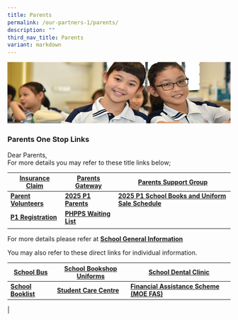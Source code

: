 ```yaml
---
title: Parents
permalink: /our-partners-1/parents/
description: ""
third_nav_title: Parents
variant: markdown
---
```

![](/images/Website%20Banners%20Subpage/948x260%20masterhead%20-%20Our%20Partners3.jpg)

### Parents One Stop Links
Dear Parents,  
For more details you may refer to these title links below;  

| **[Insurance Claim](https://www.peihwapresbyterianpri.moe.edu.sg/our-partners-1/parents/insurance-claim/)**                                             |**[Parents Gateway](https://www.peihwapresbyterianpri.moe.edu.sg/our-partners-1/parents/parents-gateway/)**                                             | **[Parents Support Group](https://www.peihwapresbyterianpri.moe.edu.sg/our-partners-1/parents/parents-support-group/)** |
| -------- | -------- | -------- |
| **[Parent Volunteers](https://www.peihwapresbyterianpri.moe.edu.sg/our-partners-1/parents/parent-volunteers/)**                                         | **[2025 P1 Parents](https://www.peihwapresbyterianpri.moe.edu.sg/our-partners-1/parents/2025-p1-parents/)**                                             | **[2025 P1 School Books and Uniform Sale Schedule](https://www.peihwapresbyterianpri.moe.edu.sg/2025-p1-school-books-and-uniform-sale/)**     |
|**[P1 Registration](https://www.moe.gov.sg/primary/p1-registration)**| **[PHPPS Waiting List](https://go.gov.sg/phppswaitinglist)**
||   


  
For more details please refer at [**School General Information**](https://www.peihwapresbyterianpri.moe.edu.sg/about-pei-hwa/general-information/)

You may also refer to these direct links for individual information.


| **[School Bus](https://www.peihwapresbyterianpri.moe.edu.sg/about-pei-hwa/school-service-providers/school-bus/)**                                  |**[School Bookshop Uniforms](https://www.peihwapresbyterianpri.moe.edu.sg/about-pei-hwa/school-service-providers/school-bookshop-uniforms/)**                                                                                                                                                                                                                          | **[School Dental Clinic](https://www.peihwapresbyterianpri.moe.edu.sg/about-pei-hwa/school-service-providers/school-dental-clinic/)** |
| -------- | -------- | -------- |
| **[School Booklist](https://www.peihwapresbyterianpri.moe.edu.sg/about-pei-hwa/general-information/school-booklist/)**                              | **[Student Care Centre](https://www.peihwapresbyterianpri.moe.edu.sg/about-pei-hwa/school-service-providers/student-care-centre/)**    | **[Financial Assistance Scheme (MOE FAS)](https://www.peihwapresbyterianpri.moe.edu.sg/about-pei-hwa/general-information/financial-support/)**     |
|